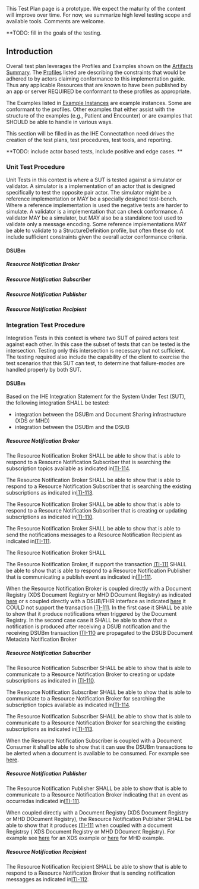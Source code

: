 <div markdown="1" class="stu-note">

This Test Plan page is a prototype. We expect the maturity of the content will improve over time.  For now, we summarize high level testing scope and available tools. Comments are welcome.
</div>


**TODO: fill in the goals of the testing.

## Introduction

Overall test plan leverages the Profiles and Examples shown on the [Artifacts Summary](artifacts.html). The [Profiles](artifacts.html#structures-resource-profiles) listed are describing the constraints that would be adhered to by actors claiming conformance to this implementation guide. Thus any applicable Resources that are known to have been published by an app or server REQUIRED be conformant to these profiles as appropriate.

The Examples listed in [Example Instances](artifacts.html#example-example-instances) are example instances. Some are conformant to the profiles. Other examples that either assist with the structure of the examples (e.g., Patient and Encounter) or are examples that SHOULD be able to handle in various ways. 

This section will be filled in as the IHE Connectathon need drives the creation of the test plans, test procedures, test tools, and reporting.

**TODO: include actor based tests, include positive and edge cases. **


### Unit Test Procedure

Unit Tests in this context is where a SUT is tested against a simulator or validator.  A simulator is a implementation of an actor that is designed specifically to test the opposite pair actor. The simulator might be a reference implementation or MAY be a specially designed test-bench. Where a reference implementation is used the negative tests are harder to simulate. A validator is a implementation that can check conformance. A validator MAY be a simulator, but MAY also be a standalone tool used to validate only a message encoding. Some reference implementations MAY be able to validate to a StructureDefinition profile, but often these do not include sufficient constraints given the overall actor conformance criteria. 


#### DSUBm

##### Resource Notification Broker

##### Resource Notification Subscriber

##### Resource Notification Publisher

##### Resource Notification Recipient


### Integration Test Procedure

Integration Tests in this context is where two SUT of paired actors test against each other. In this case the subset of tests that can be tested is the intersection. Testing only this intersection is necessary but not sufficient. The testing required also include the capability of the client to exercise the test scenarios that this SUT can test, to determine that failure-modes are handled properly by both SUT.

#### DSUBm
Based on the IHE Integration Statement for the System Under Test (SUT), the following integration SHALL be tested: 
- integration between the DSUBm and Document Sharing infrastructure (XDS or MHD) 
- integration between the DSUBm and the DSUB 

##### Resource Notification Broker
The Resource Notification Broker SHALL be able to show that is able to respond to a Resource Notification Subscriber that is searching the subscription topics available as indicated in[ITI-114](ITI-114.html).

The Resource Notification Broker SHALL be able to show that is able to respond to a Resource Notification Subscriber that is searching the existing subscriptions  as indicated in[ITI-113](ITI-113.html).

The Resource Notification Broker SHALL be able to show that is able to respond to a Resource Notification Subscriber that is creating or updating subscriptions as indicated in[ITI-110](ITI-110.html).

The Resource Notification Broker SHALL be able to show that is able to send the notifications messages to a Resource Notification Recipient as indicated in[ITI-111](ITI-112.html).

The Resource Notification Broker SHALL 

The Resource Notification Broker, if support the transaction [ITI-111](ITI-111.html) SHALL be able to show that is able to respond to a Resource Notification Publisher that is communicating a publish event as indicated in[ITI-111](ITI-111.html).

When the Resource Notification Broker is coupled directly with a Document Registry (XDS Document Registry or MHD DOcument Registry) as indicated [here](volume-1.html#15463-dsubm-as-an-interface-for-dsub) or s coupled directly with a DSUB/FHIR interface as indicated [here](volume-1.html#15463-dsubm-as-an-interface-for-dsub) it COULD not support the transaction [ITI-111](ITI-111.html). 
In the first case it SHALL be able to show that it produce notifications when triggered by the Document Registry.
In the second case case it SHALL be able to show that a notification is produced after receiving a DSUB notification and the receiving DSUBm transaction [ITI-110](ITI-110.html) are propagated to the DSUB Document Metadata Notification Broker  


##### Resource Notification Subscriber

The Resource Notification Subscriber SHALL be able to show that is able to communicate to a Resource Notification Broker to creating or update subscriptions as indicated in [ITI-110](ITI-110.html).

The Resource Notification Subscriber SHALL be able to show that is able to communicate to a Resource Notification Broker for searching the subscription topics available as indicated in[ITI-114](ITI-114.html).

The Resource Notification Subscriber SHALL be able to show that is able to communicate to a Resource Notification Broker for  searching the existing subscriptions  as indicated in[ITI-113](ITI-113.html).

When the Resource Notification Subscriber is coupled with a Document Consumer it shall be able to show that it can use the DSUBm transactions to be alerted when a document is available to be consumed. For example see [here](volume-1.html#154421-use-case-1-document-subscription-for-mobile-applications-in-mhds-environment). 

##### Resource Notification Publisher
The Resource Notification Publisher SHALL be able to show that is able to communicate to a Resource Notification Broker indicating that an event as occurredas indicated in[ITI-111](ITI-111.html).

When coupled directly with a Document Registry (XDS Document  Registry or MHD DOcument Registry), the Resource Notification Publisher SHALL be able to show that it produces [ITI-111](ITI-111.html) when coupled with a document Registrsy ( XDS Document Registry or MHD DOcument Registry). For example see [here](volume-1.html#154423-use-case-3-document-subscription-for-mobile-device-in-xds-on-fhir-environment) for an XDS example or [here](volume-1.html#154611-mhds---mobile-health-document-sharing-grouping-1) for MHD example.

##### Resource Notification Recipient
The Resource Notification Recipient SHALL be able to show that is able to respond to a Resource Notification Broker that is sending notification messagges as indicated in[ITI-112](ITI-112.html).


